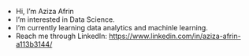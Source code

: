 -  Hi, I’m Aziza Afrin
-  I’m interested in Data Science.
-  I’m currently learning data analytics and machinle learning.
-  Reach me through LinkedIn: https://www.linkedin.com/in/aziza-afrin-a113b3144/

<!---
aziafrin/aziafrin is a ✨ special ✨ repository because its `README.md` (this file) appears on your GitHub profile.
You can click the Preview link to take a look at your changes.
--->
